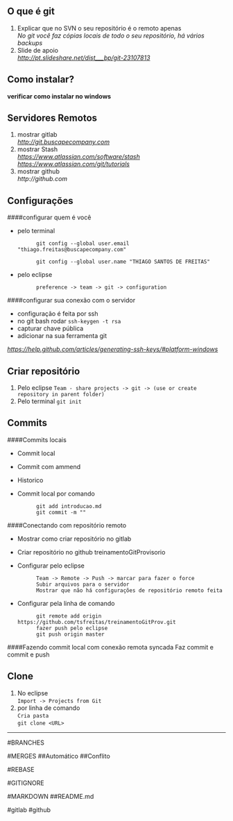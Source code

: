 ## O que é git
1. Explicar que no SVN o seu repositório é o remoto apenas<br />
_No git você faz cópias locais de todo o seu repositório, há vários backups_
2. Slide de apoio<br />
_http://pt.slideshare.net/dist___bp/git-23107813_


## Como instalar?
**verificar como instalar no windows**

## Servidores Remotos

1. mostrar gitlab<br />
_http://git.buscapecompany.com_
2. mostrar Stash<br />
_https://www.atlassian.com/software/stash_
_https://www.atlassian.com/git/tutorials_
3. mostrar github<br />
_http://github.com_


## Configurações

####configurar quem é você

- pelo terminal

			git config --global user.email "thiago.freitas@buscapecompany.com"

			git config --global user.name "THIAGO SANTOS DE FREITAS"

- pelo eclipse

			preference -> team -> git -> configuration

####configurar sua conexão com o servidor

- configuração é feita por ssh
- no git bash rodar ``ssh-keygen -t rsa``
- capturar chave pública
- adicionar na sua ferramenta git

_https://help.github.com/articles/generating-ssh-keys/#platform-windows_

## Criar repositório
1. Pelo eclipse 
``Team - share projects -> git -> (use or create repository in parent folder)``
2. Pelo terminal 
``git init``


## Commits
####Commits locais
- Commit local
- Commit com ammend
- Historico
- Commit local por comando

			git add introducao.md
			git commit -m ""
	
####Conectando com repositório remoto

- Mostrar como criar repositório no gitlab
- Criar repositório no github treinamentoGitProvisorio

- Configurar pelo eclipse

			Team -> Remote -> Push -> marcar para fazer o force
			Subir arquivos para o servidor
			Mostrar que não há configurações de repositório remoto feita
	
- Configurar pela linha de comando
	
			git remote add origin https://github.com/tsfreitas/treinamentoGitProv.git
			fazer push pelo eclipse
			git push origin master

####Fazendo commit local com conexão remota syncada
			Faz commit e commit e push

## Clone
1. No eclipse<br />
``Import -> Projects from Git``
2. por linha de comando<br />
``Cria pasta``<br />
``git clone <URL>``
	
	
----	
#BRANCHES

#MERGES
##Automático
##Conflito

#REBASE

#GITIGNORE

#MARKDOWN
##README.md

#gitlab
#github
	
